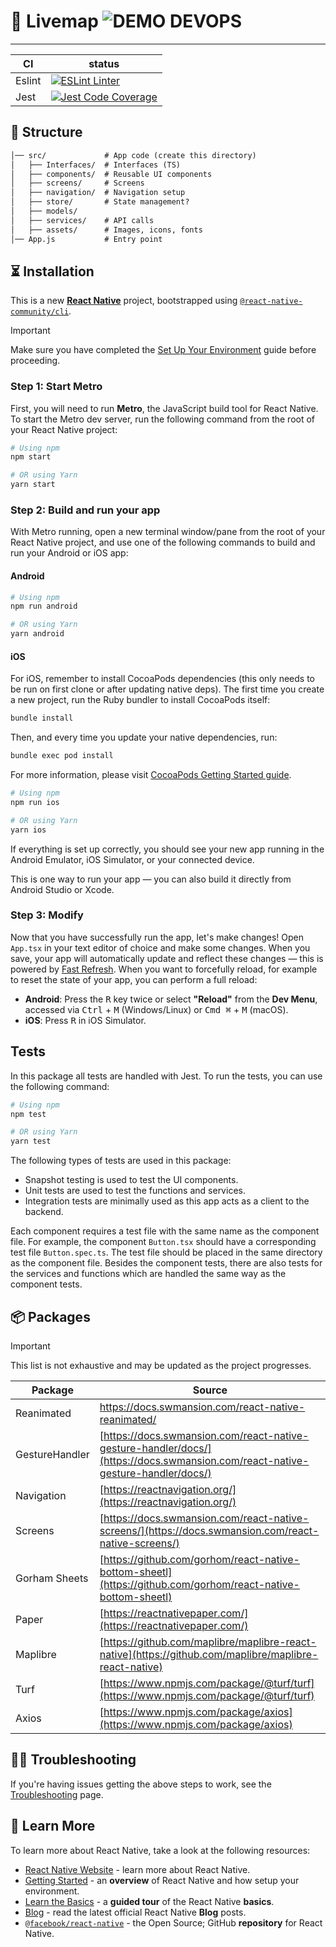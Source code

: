 # 📌 Livemap ![DEMO DEVOPS](https://img.shields.io/badge/Livemap-React_Native_App-red)
---
| CI     | status                                                                                                                                                                |
|--------|-----------------------------------------------------------------------------------------------------------------------------------------------------------------------|
| Eslint | [![ESLint Linter](https://github.com/STU-GroupI/LiveMap/actions/workflows/linter.yml/badge.svg)](https://github.com/STU-GroupI/LiveMap/actions/workflows/linter.yml)  |
| Jest   | [![Jest Code Coverage](https://github.com/STU-GroupI/LiveMap/actions/workflows/jest.yml/badge.svg)](https://github.com/STU-GroupI/LiveMap/actions/workflows/jest.yml) |

## 🚩 Structure

```markdown
│── src/             # App code (create this directory)
│   ├── Interfaces/  # Interfaces (TS)
│   ├── components/  # Reusable UI components
│   ├── screens/     # Screens
│   ├── navigation/  # Navigation setup
│   ├── store/       # State management?
│   ├── models/
│   ├── services/    # API calls
│   ├── assets/      # Images, icons, fonts
│── App.js           # Entry point
```


## ⏳ Installation

This is a new [**React Native**](https://reactnative.dev) project, bootstrapped using [`@react-native-community/cli`](https://github.com/react-native-community/cli).
> [!IMPORTANT]
> Make sure you have completed the [Set Up Your Environment](https://reactnative.dev/docs/set-up-your-environment) guide before proceeding.

### Step 1: Start Metro
First, you will need to run **Metro**, the JavaScript build tool for React Native.
To start the Metro dev server, run the following command from the root of your React Native project:

```sh
# Using npm
npm start

# OR using Yarn
yarn start
```

### Step 2: Build and run your app

With Metro running, open a new terminal window/pane from the root of your React Native project, and use one of the following commands to build and run your Android or iOS app:

#### Android
```sh
# Using npm
npm run android

# OR using Yarn
yarn android
```

#### iOS
For iOS, remember to install CocoaPods dependencies (this only needs to be run on first clone or after updating native deps).
The first time you create a new project, run the Ruby bundler to install CocoaPods itself:

```sh
bundle install
```

Then, and every time you update your native dependencies, run:

```sh
bundle exec pod install
```

For more information, please visit [CocoaPods Getting Started guide](https://guides.cocoapods.org/using/getting-started.html).

```sh
# Using npm
npm run ios

# OR using Yarn
yarn ios
```

If everything is set up correctly, you should see your new app running in the Android Emulator, iOS Simulator, or your connected device.

This is one way to run your app — you can also build it directly from Android Studio or Xcode.

### Step 3: Modify

Now that you have successfully run the app, let's make changes!
Open `App.tsx` in your text editor of choice and make some changes. When you save, your app will automatically update and reflect these changes — this is powered by [Fast Refresh](https://reactnative.dev/docs/fast-refresh).
When you want to forcefully reload, for example to reset the state of your app, you can perform a full reload:

- **Android**: Press the <kbd>R</kbd> key twice or select **"Reload"** from the **Dev Menu**, accessed via <kbd>Ctrl</kbd> + <kbd>M</kbd> (Windows/Linux) or <kbd>Cmd ⌘</kbd> + <kbd>M</kbd> (macOS).
- **iOS**: Press <kbd>R</kbd> in iOS Simulator.


## Tests
In this package all tests are handled with Jest. To run the tests, you can use the following command:

```bash
# Using npm
npm test

# OR using Yarn
yarn test
```

The following types of tests are used in this package:
* Snapshot testing is used to test the UI components.
* Unit tests are used to test the functions and services.
* Integration tests are minimally used as this app acts as a client to the backend.

Each component requires a test file with the same name as the component file. For example, the component `Button.tsx` should have a corresponding test file `Button.spec.ts`. The test file should be placed in the same directory as the component file.
Besides the component tests, there are also tests for the services and functions which are handled the same way as the component tests.

## 📦 Packages
> [!IMPORTANT]
> This list is not exhaustive and may be updated as the project progresses.

| Package        | Source                                                                                                                         |
|----------------|--------------------------------------------------------------------------------------------------------------------------------|
| Reanimated     | [https://docs.swmansion.com/react-native-reanimated/ ](https://docs.swmansion.com/react-native-reanimated/)                    |
| GestureHandler | [https://docs.swmansion.com/react-native-gesture-handler/docs/](https://docs.swmansion.com/react-native-gesture-handler/docs/) |
| Navigation     | [https://reactnavigation.org/](https://reactnavigation.org/)                                                                   |
| Screens        | [https://docs.swmansion.com/react-native-screens/](https://docs.swmansion.com/react-native-screens/)                           |
| Gorham Sheets  | [https://github.com/gorhom/react-native-bottom-sheetl](https://github.com/gorhom/react-native-bottom-sheetl)                   |
| Paper          | [https://reactnativepaper.com/](https://reactnativepaper.com/)                                                                 |
| Maplibre       | [https://github.com/maplibre/maplibre-react-native](https://github.com/maplibre/maplibre-react-native)                         |
| Turf           | [https://www.npmjs.com/package/@turf/turf](https://www.npmjs.com/package/@turf/turf)                                           |
| Axios          | [https://www.npmjs.com/package/axios](https://www.npmjs.com/package/axios)                                                     |


## ⛓️‍💥 Troubleshooting

If you're having issues getting the above steps to work, see the [Troubleshooting](https://reactnative.dev/docs/troubleshooting) page.


## 🧪 Learn More

To learn more about React Native, take a look at the following resources:

- [React Native Website](https://reactnative.dev) - learn more about React Native.
- [Getting Started](https://reactnative.dev/docs/environment-setup) - an **overview** of React Native and how setup your environment.
- [Learn the Basics](https://reactnative.dev/docs/getting-started) - a **guided tour** of the React Native **basics**.
- [Blog](https://reactnative.dev/blog) - read the latest official React Native **Blog** posts.
- [`@facebook/react-native`](https://github.com/facebook/react-native) - the Open Source; GitHub **repository** for React Native.
